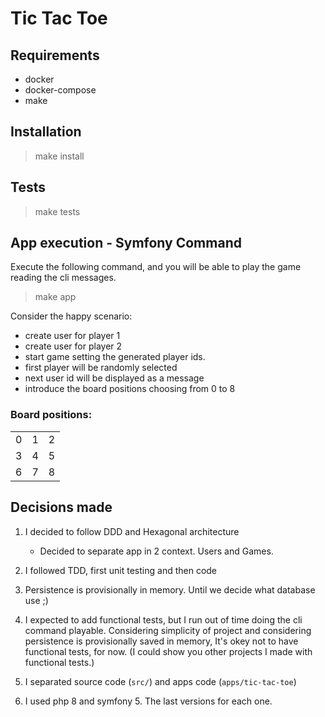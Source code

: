 # Tic Tac Toe

## Requirements

- docker
- docker-compose
- make

## Installation 

> make install

## Tests

> make tests
 
## App execution - Symfony Command

Execute the following command, and you will be able to play the game reading the cli messages.


> make app

Consider the happy scenario:
- create user for player 1
- create user for player 2
- start game setting the generated player ids.
- first player will be randomly selected
- next user id will be displayed as a message
- introduce the board positions choosing from 0 to 8

### Board positions:

|   |   |   |
|---|---|---|
|  0 | 1  | 2  |
|  3 | 4  | 5  |
|  6 | 7  | 8  |


## Decisions made

1. I decided to follow DDD and Hexagonal architecture 
   - Decided to separate app in 2 context. Users and Games.
   
2. I followed TDD, first unit testing and then code
3. Persistence is provisionally in memory. Until we decide what database use ;) 
4. I expected to add functional tests, but I run out of time doing the cli command playable.
   Considering simplicity of project and considering persistence is provisionally saved in memory, It's okey not to have functional tests, for now.
   (I could show you other projects I made with functional tests.)
5. I separated source code (`src/`) and apps code (`apps/tic-tac-toe`)
6. I used php 8 and symfony 5. The last versions for each one.